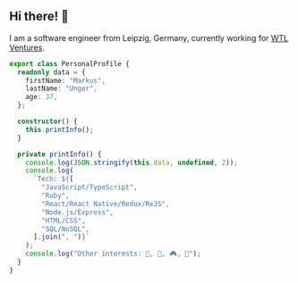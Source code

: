 ## Hi there! 👋

I am a software engineer from Leipzig, Germany, currently working for [WTL Ventures](https://wtl.ventures/).

```typescript
export class PersonalProfile {
  readonly data = {
    firstName: "Markus",
    lastName: "Unger",
    age: 37,
  };

  constructor() {
    this.printInfo();
  }

  private printInfo() {
    console.log(JSON.stringify(this.data, undefined, 2));
    console.log(
      `Tech: ${[
        "JavaScript/TypeScript",
        "Ruby",
        "React/React Native/Redux/RxJS",
        "Node.js/Express",
        "HTML/CSS",
        "SQL/NoSQL",
      ].join(", ")}`
    );
    console.log("Other interests: 📸, 📖, 🎮, 🎲");
  }
}
```

